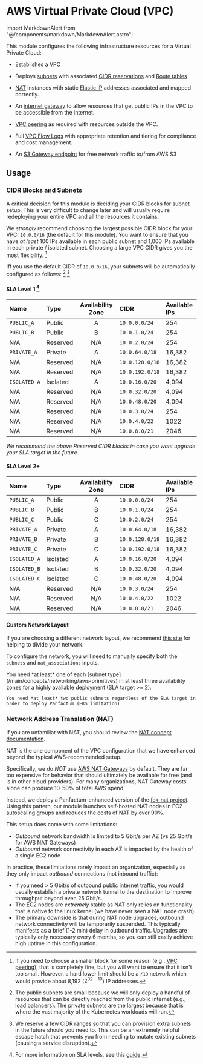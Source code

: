 # AWS Virtual Private Cloud (VPC)

import MarkdownAlert from "@/components/markdown/MarkdownAlert.astro";

This module configures the following infrastructure resources for a Virtual Private Cloud:

- Establishes a [VPC](https://aws.amazon.com/vpc/)

- Deploys [subnets](https://docs.aws.amazon.com/vpc/latest/userguide/configure-subnets.html) with associated [CIDR reservations](https://docs.aws.amazon.com/vpc/latest/userguide/subnet-cidr-reservation.html) and [Route tables](https://docs.aws.amazon.com/vpc/latest/userguide/VPC_Route_Tables.html)

- [NAT](https://en.wikipedia.org/wiki/Network_address_translation) instances with static [Elastic IP](https://docs.aws.amazon.com/vpc/latest/userguide/vpc-eips.html)
  addresses associated and mapped correctly.

- An [internet gateway](https://docs.aws.amazon.com/vpc/latest/userguide/VPC_Internet_Gateway.html) to allow resources that get public IPs in the VPC to be accessible from the internet.

- [VPC peering](https://docs.aws.amazon.com/vpc/latest/userguide/vpc-peering.html) as required with resources outside the VPC.

- Full [VPC Flow Logs](https://docs.aws.amazon.com/vpc/latest/userguide/flow-logs.html) with appropriate retention and tiering for compliance and cost management.

- An [S3 Gateway endpoint](https://docs.aws.amazon.com/vpc/latest/privatelink/vpc-endpoints-s3.html) for free network
  traffic to/from AWS S3

## Usage

### CIDR Blocks and Subnets

A critical decision for this module is deciding your CIDR blocks for subnet setup. This is very difficult to change later
and will usually require redeploying your entire VPC and all the resources it contains.

We *strongly* recommend choosing the largest possible CIDR block for your VPC: `10.0.0/16` (the default for this module).
You want to ensure that you have *at least* 100 IPs available in each public subnet and 1,000 IPs available
in each private / isolated subnet. Choosing a large VPC CIDR gives you the most flexibility. [^1]

[^1]: If you need to choose a smaller block for some reason
(e.g., [VPC peering](https://docs.aws.amazon.com/vpc/latest/peering/what-is-vpc-peering.html)),
that is completely fine, but you will want to ensure that it isn't too small. However, a
hard lower limit should be a `/19` network which would provide about 8,192 ($2^{32-19}$) IP addresses.

Iff you use the default CIDR of `10.0.0/16`, your subnets will be automatically configured as follows: [^2] [^3]

[^2]: The public subnets are small because we will only deploy a handful of resources that can be directly
reached from the public internet (e.g., load balancers). The private subnets are the largest because that is
where the vast majority of the Kubernetes workloads will run.

[^3]: We reserve a few CIDR ranges so that you can
provision extra subnets in the future should you need to. This can be an extremely helpful escape hatch that prevents
you from needing to mutate existing subnets (causing a service disruption).

#### SLA Level 1 [^5]

| Name         | Type     | Availability Zone | CIDR            | Available IPs |
|:-------------|:---------|:-----------------:|:----------------|:--------------|
| `PUBLIC_A`   | Public   |         A         | `10.0.0.0/24`   | 254           |
| `PUBLIC_B`   | Public   |         B         | `10.0.1.0/24`   | 254           |
| N/A          | Reserved |        N/A        | `10.0.2.0/24`   | 254           |
| `PRIVATE_A`  | Private  |         A         | `10.0.64.0/18`  | 16,382        |
| N/A          | Reserved |        N/A        | `10.0.128.0/18` | 16,382        |
| N/A          | Reserved |        N/A        | `10.0.192.0/18` | 16,382        |
| `ISOLATED_A` | Isolated |         A         | `10.0.16.0/20`  | 4,094         |
| N/A          | Reserved |        N/A        | `10.0.32.0/20`  | 4,094         |
| N/A          | Reserved |        N/A        | `10.0.48.0/20`  | 4,094         |
| N/A          | Reserved |        N/A        | `10.0.3.0/24`   | 254           |
| N/A          | Reserved |        N/A        | `10.0.4.0/22`   | 1022          |
| N/A          | Reserved |        N/A        | `10.0.8.0/21`   | 2046          |

*We recommend the above _Reserved_ CIDR blocks in case you want upgrade your SLA target in the future*.

#### SLA Level 2+

| Name         | Type     | Availability Zone | CIDR            | Available IPs |
| :----------- | :------- | :---------------: | :-------------- | :------------ |
| `PUBLIC_A`   | Public   |         A         | `10.0.0.0/24`   | 254           |
| `PUBLIC_B`   | Public   |         B         | `10.0.1.0/24`   | 254           |
| `PUBLIC_C`   | Public   |         C         | `10.0.2.0/24`   | 254           |
| `PRIVATE_A`  | Private  |         A         | `10.0.64.0/18`  | 16,382        |
| `PRIVATE_B`  | Private  |         B         | `10.0.128.0/18` | 16,382        |
| `PRIVATE_C`  | Private  |         C         | `10.0.192.0/18` | 16,382        |
| `ISOLATED_A` | Isolated |         A         | `10.0.16.0/20`  | 4,094         |
| `ISOLATED_B` | Isolated |         B         | `10.0.32.0/20`  | 4,094         |
| `ISOLATED_C` | Isolated |         C         | `10.0.48.0/20`  | 4,094         |
| N/A          | Reserved |        N/A        | `10.0.3.0/24`   | 254           |
| N/A          | Reserved |        N/A        | `10.0.4.0/22`   | 1022          |
| N/A          | Reserved |        N/A        | `10.0.8.0/21`   | 2046          |

[^5]: For more information on SLA levels, see this [guide](/main/guides/deploying-workloads/high-availability).

#### Custom Network Layout

If you are choosing a different network layout, we recommend [this site](https://www.davidc.net/sites/default/subnets/subnets.html)
for helping to divide your network. 

To configure the network, you will need to manually specify both the `subnets` and `nat_associations` inputs.

<MarkdownAlert severity="warning">
    You need *at least* one of each [subnet type](/main/concepts/networking/aws-primitives) in at least three availability zones
    for a highly available deployment (SLA target >= 2).

    You need *at least* two public subnets regardless of the SLA target in order to deploy Panfactum (EKS limitation).
</MarkdownAlert>

### Network Address Translation (NAT)

If you are unfamiliar with NAT, you should review the [NAT concept documentation](/main/concepts/networking/nat).

NAT is the one component of the VPC configuration that we have enhanced beyond the typical AWS-recommended setup.

Specifically, we do *NOT* use [AWS NAT Gateways](https://docs.aws.amazon.com/vpc/latest/userguide/vpc-nat-gateway.html) by default. They are far
too expensive for behavior that should ultimately be available for free (and is in other cloud providers). For many organizations,
NAT Gateway costs alone can produce 10-50% of total AWS spend.

Instead, we deploy a Panfactum-enhanced version of the [fck-nat project](https://github.com/AndrewGuenther/fck-nat). Using this
pattern, our module launches self-hosted NAT nodes in EC2 autoscaling groups and reduces the costs of NAT by over 90%.

This setup does come with some limitations:

- _Outbound_ network bandwidth is limited to 5 Gbit/s per AZ (vs 25 Gbit/s for AWS NAT Gateways)
- _Outbound_ network connectivity in each AZ is impacted by the health of a single EC2 node

In practice, these limitations rarely impact an organization, especially as they only
impact _outbound_ connections (not inbound traffic):

- If you need > 5 Gbit/s of outbound public internet traffic, you would usually establish
  a private network tunnel to the destination to improve throughput beyond even 25 Gbit/s.
- The EC2 nodes are _extremely_ stable as NAT only relies on functionality that is
  native to the linux kernel (we have never seen a NAT node crash).
- The primary downside  is that during NAT node upgrades,
  outbound network connectivity will be temporarily
  suspended. This typically manifests as a brief (1-2 min) delay in outbound traffic. Upgrades
  are typically only necessary every 6 months, so you can still easily achieve high uptime
  in this configuration.